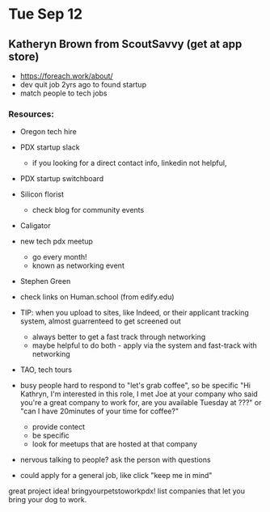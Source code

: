 # Tue Sep 12

## Katheryn Brown from ScoutSavvy (get at app store)

* https://foreach.work/about/
* dev quit job 2yrs ago to found startup
* match people to tech jobs

### Resources:

* Oregon tech hire
* PDX startup slack
  * if you looking for a direct contact info, linkedin not helpful, 
* PDX startup switchboard
* Silicon florist
  * check blog for community events
* Caligator
* new tech pdx meetup
  * go every month!
  * known as networking event
* Stephen Green
* check links on Human.school (from edify.edu)
* TIP: when you upload to sites, like Indeed, or their applicant tracking system, almost guarrenteed to get screened out
  * always better to get a fast track through networking
  * maybe helpful to do both - apply via the system and fast-track with networking
* TAO, tech tours

* busy people hard to respond to "let's grab coffee", so be specific "Hi Kathryn, I'm interested in this role, I met Joe at your company who said you're a great company to work for, are you available Tuesday at ???" or "can I have 20minutes of your time for coffee?"
  * provide contect
  * be specific
  * look for meetups that are hosted at that company
* nervous talking to people? ask the person with questions
* could apply for a general job, like click "keep me in mind"

great project idea! bringyourpetstoworkpdx! list companies that let you bring your dog to work.
